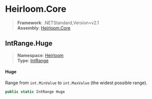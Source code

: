 # Heirloom.Core

> **Framework**: .NETStandard,Version=v2.1  
> **Assembly**: [Heirloom.Core][0]  

## IntRange.Huge

> **Namespace**: [Heirloom][0]  
> **Type**: [IntRange][1]  

#### Huge

Range from `int.MinValue` to `int.MaxValue` (the widest possible range).

```cs
public static IntRange Huge
```

[0]: ../Heirloom.Core.md
[1]: Heirloom.IntRange.md
